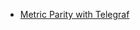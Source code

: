 * [Metric Parity with Telegraf](https://github.com/influxdata/telegraf/blob/master/plugins/inputs/vsphere/METRICS.md)